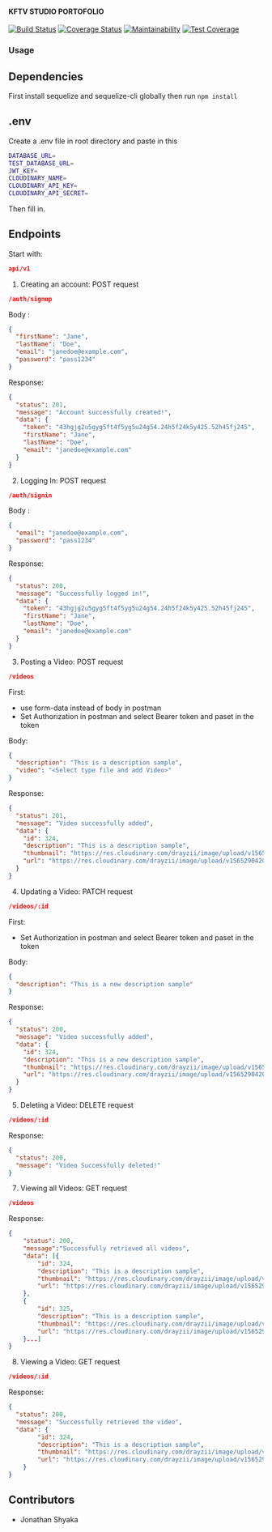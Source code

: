 #### KFTV STUDIO PORTOFOLIO
[![Build Status](https://travis-ci.com/drayzii/kftv-studio-port.svg?token=QJSgEadXdEUhi3SnYStj&branch=develop)](https://travis-ci.com/drayzii/kftv-studio-port)
[![Coverage Status](https://coveralls.io/repos/github/drayzii/kftv-studio-port/badge.svg?branch=develop)](https://coveralls.io/github/drayzii/kftv-studio-port?branch=develop)
[![Maintainability](https://api.codeclimate.com/v1/badges/9d3eb14117a045c43b1d/maintainability)](https://codeclimate.com/github/drayzii/kftv-studio-port/maintainability)
[![Test Coverage](https://api.codeclimate.com/v1/badges/9d3eb14117a045c43b1d/test_coverage)](https://codeclimate.com/github/drayzii/kftv-studio-port/test_coverage)

### Usage

## Dependencies

First install sequelize and sequelize-cli globally then run `npm install`

## .env

Create a .env file in root directory and paste in this

```sh
DATABASE_URL=
TEST_DATABASE_URL=
JWT_KEY=
CLOUDINARY_NAME=
CLOUDINARY_API_KEY=
CLOUDINARY_API_SECRET=
```
Then fill in.

## Endpoints

Start with: 
```json
api/v1
```

1. Creating an account: POST request

```json
/auth/signup
```

Body :

```json
{
  "firstName": "Jane",
  "lastName": "Doe",
  "email": "janedoe@example.com",
  "password": "pass1234"
}
```

Response:

```json
{
  "status": 201,
  "message": "Account successfully created!",
  "data": {
    "token": "43hgjg2u5gyg5ft4f5yg5u24g54.24h5f24k5y425.52h45fj245",
    "firstName": "Jane",
    "lastName": "Doe",
    "email": "janedoe@example.com"
  }
}
```

2. Logging In: POST request

```json
/auth/signin
```

Body :

```json
{
  "email": "janedoe@example.com",
  "password": "pass1234"
}
```

Response:

```json
{
  "status": 200,
  "message": "Successfully logged in!",
  "data": {
    "token": "43hgjg2u5gyg5ft4f5yg5u24g54.24h5f24k5y425.52h45fj245",
    "firstName": "Jane",
    "lastName": "Doe",
    "email": "janedoe@example.com"
  }
}
```

3. Posting a Video: POST request

```json
/videos
```

First:
- use form-data instead of body in postman
- Set Authorization in postman and select Bearer token and paset in the token

Body:

```json
{
  "description": "This is a description sample",
  "video": "<Select type file and add Video>"
}
```

Response:

```json
{
  "status": 201,
  "message": "Video successfully added",
  "data": {
    "id": 324,
    "description": "This is a description sample",
    "thumbnail": "https://res.cloudinary.com/drayzii/image/upload/v1565290420/fssr8ssftpgqqg6p2d7k.jpg",
    "url": "https://res.cloudinary.com/drayzii/image/upload/v1565290420/fssr8ssftpgqqg6p2d7k.mp4",
  }
}
```

4. Updating a Video: PATCH request

```json
/videos/:id
```

First:
- Set Authorization in postman and select Bearer token and paset in the token

Body:

```json
{
  "description": "This is a new description sample"
}
```

Response:

```json
{
  "status": 200,
  "message": "Video successfully added",
  "data": {
    "id": 324,
    "description": "This is a new description sample",
    "thumbnail": "https://res.cloudinary.com/drayzii/image/upload/v1565290420/fssr8ssftpgqqg6p2d7k.jpg",
    "url": "https://res.cloudinary.com/drayzii/image/upload/v1565290420/fssr8ssftpgqqg6p2d7k.mp4",
  }
}
```

5. Deleting a Video: DELETE request

```json
/videos/:id
```

Response:

```json
{
  "status": 200,
  "message": "Video Successfully deleted!"
}
```

7. Viewing all Videos: GET request

```json
/videos
```

Response:

```json
{
    "status": 200,
    "message":"Successfully retrieved all videos",
    "data": [{
        "id": 324,
        "description": "This is a description sample",
        "thumbnail": "https://res.cloudinary.com/drayzii/image/upload/v1565290420/fssr8ssftpgqqg6p2d7k.jpg",
        "url": "https://res.cloudinary.com/drayzii/image/upload/v1565290420/fssr8ssftpgqqg6p2d7k.mp4",
    },
    {
        "id": 325,
        "description": "This is a description sample",
        "thumbnail": "https://res.cloudinary.com/drayzii/image/upload/v1565290420/fssr8ssftpgqqg6p2d7k.jpg",
        "url": "https://res.cloudinary.com/drayzii/image/upload/v1565290420/fssr8ssftpgqqg6p2d7k.mp4",
    }...]
}
```

8. Viewing a Video: GET request

```json
/videos/:id
```

Response:

```json
{
  "status": 200,
  "message": "Successfully retrieved the video",
  "data": {
        "id": 324,
        "description": "This is a description sample",
        "thumbnail": "https://res.cloudinary.com/drayzii/image/upload/v1565290420/fssr8ssftpgqqg6p2d7k.jpg",
        "url": "https://res.cloudinary.com/drayzii/image/upload/v1565290420/fssr8ssftpgqqg6p2d7k.mp4",
    }
}
```

## Contributors

- Jonathan Shyaka